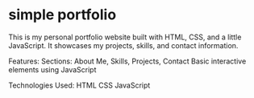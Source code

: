 # simple portfolio 

This is my personal portfolio website built with HTML, CSS, and a little JavaScript. It showcases my projects, skills, and contact information.

Features:
Sections: About Me, Skills, Projects, Contact
Basic interactive elements using JavaScript

Technologies Used:
HTML
CSS
JavaScript
